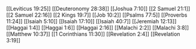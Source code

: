[[Leviticus 19:25]]
[[Deuteronomy 28:38]]
[[Joshua 7:10]]
[[2 Samuel 21:1]]
[[2 Samuel 22:16]]
[[2 Kings 19:7]]
[[Job 10:2]]
[[Psalms 77:5]]
[[Proverbs 11:24]]
[[Isaiah 5:10]]
[[Isaiah 17:10]]
[[Isaiah 40:7]]
[[Jeremiah 12:13]]
[[Haggai 1:4]]
[[Haggai 1:6]]
[[Haggai 2:16]]
[[Malachi 2:2]]
[[Malachi 3:8]]
[[Matthew 10:37]]
[[1 Corinthians 11:30]]
[[Revelation 2:4]]
[[Revelation 3:19]]
